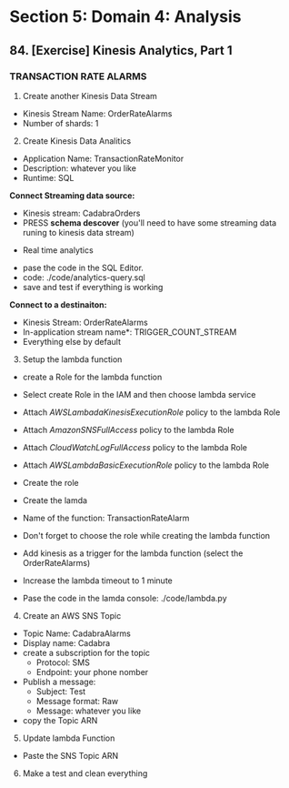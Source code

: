 # Section 5: Domain 4: Analysis

## 84. [Exercise] Kinesis Analytics, Part 1
### TRANSACTION RATE ALARMS

1. Create another Kinesis Data Stream

- Kinesis Stream Name: OrderRateAlarms
- Number of shards: 1

2. Create Kinesis Data Analitics

- Application Name: TransactionRateMonitor
- Description: whatever you like
- Runtime: SQL

**Connect Streaming data source:**

- Kinesis stream: CadabraOrders
- PRESS **schema descover** (you'll need to have some streaming data runing to kinesis data stream)

* Real time analytics

- pase the code in the SQL Editor.
- code: ./code/analytics-query.sql
- save and test if everything is working

**Connect to a destinaiton:**

- Kinesis Stream: OrderRateAlarms
- In-application stream name*: TRIGGER_COUNT_STREAM
- Everything else by default

3. Setup the lambda function

- create a Role for the lambda function
- Select create Role in the IAM and then choose lambda service
- Attach *AWSLambadaKinesisExecutionRole* policy to the lambda Role
- Attach *AmazonSNSFullAccess* policy to the lambda Role
- Attach *CloudWatchLogFullAccess* policy to the lambda Role
- Attach *AWSLambdaBasicExecutionRole* policy to the lambda Role
- Create the role

- Create the lamda
- Name of the function: TransactionRateAlarm
- Don't forget to choose the role while creating the lambda function

- Add kinesis as a trigger for the lambda function (select the OrderRateAlarms)
- Increase the lambda timeout to 1 minute
- Pase the code in the lamda console: ./code/lambda.py

4. Create an AWS SNS Topic

- Topic Name: CadabraAlarms
- Display name: Cadabra
- create a subscription for the topic
    - Protocol: SMS
    - Endpoint: your phone nomber
- Publish a message:
    - Subject: Test
    - Message format: Raw
    - Message: whatever you like
- copy the Topic ARN

5. Update lambda Function

- Paste the SNS Topic ARN

6. Make a test and clean everything




